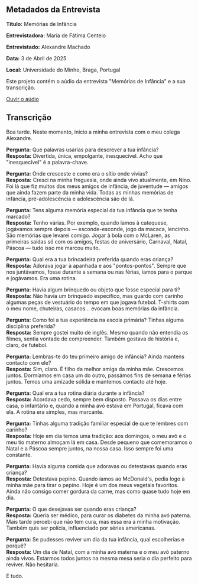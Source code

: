 ## Metadados da Entrevista

**Titulo:** Memórias de Infância

**Entrevistadora:** Maria de Fátima Centeio

**Entrevistado:** Alexandre Machado

**Data:** 3 de Abril de 2025

**Local:** Universidade do Minho, Braga, Portugal


Este projeto contém o aúdio da entrevista "Memórias de Infância" e a sua transcrição.


[Ouvir o aúdio](https://jmp.sh/wdxrbwTu)

## Transcrição ##

Boa tarde. Neste momento, inicio a minha entrevista com o meu colega Alexandre.

**Pergunta:** Que palavras usarias para descrever a tua infância?  
**Resposta:** Divertida, única, empolgante, inesquecível. Acho que "inesquecível" é a palavra-chave.


**Pergunta:** Onde cresceste e como era o sítio onde vivias?  
**Resposta:** Cresci na minha freguesia, onde ainda vivo atualmente, em Nino. Foi lá que fiz muitos dos meus amigos de infância, de juventude — amigos que ainda fazem parte da minha vida. Todas as minhas memórias de infância, pré-adolescência e adolescência são de lá.


**Pergunta:** Tens alguma memória especial da tua infância que te tenha marcado?  
**Resposta:** Tenho várias. Por exemplo, quando íamos à catequese, jogávamos sempre depois — esconde-esconde, jogo da macaca, lencinho. São memórias que levarei comigo. Jogar à bola com o McLaren, as primeiras saídas só com os amigos, festas de aniversário, Carnaval, Natal, Páscoa — tudo isso me marcou muito.

**Pergunta:** Qual era a tua brincadeira preferida quando eras criança?  
**Resposta:** Adorava jogar à apanhada e aos "pontos-pontos". Sempre que nos juntávamos, fosse durante a semana ou nas férias, íamos para o parque e jogávamos. Era uma rotina.

**Pergunta:** Havia algum brinquedo ou objeto que fosse especial para ti?  
**Resposta:** Não havia um brinquedo específico, mas guardo com carinho algumas peças de vestuário do tempo em que jogava futebol. T-shirts com o meu nome, chuteiras, casacos... evocam boas memórias da infância.

**Pergunta:** Como foi a tua experiência na escola primária? Tinhas alguma disciplina preferida?  
**Resposta:** Sempre gostei muito de inglês. Mesmo quando não entendia os filmes, sentia vontade de compreender. Também gostava de história e, claro, de futebol. 

**Pergunta:** Lembras-te do teu primeiro amigo de infância? Ainda mantens contacto com ele?  
**Resposta:** Sim, claro. É filho da melhor amiga da minha mãe. Crescemos juntos. Dormíamos em casa um do outro, passámos fins de semana e férias juntos. Temos uma amizade sólida e mantemos contacto até hoje.

**Pergunta:** Qual era a tua rotina diária durante a infância?  
**Resposta:** Acordava cedo, sempre bem disposto. Passava os dias entre casa, o infantário e, quando a minha avó estava em Portugal, ficava com ela. A rotina era simples, mas marcante.

**Pergunta:** Tinhas alguma tradição familiar especial de que te lembres com carinho?  
**Resposta:** Hoje em dia temos uma tradição: aos domingos, o meu avô e o meu tio materno almoçam lá em casa. Desde pequeno que comemoramos o Natal e a Páscoa sempre juntos, na nossa casa. Isso sempre foi uma constante.

**Pergunta:** Havia alguma comida que adoravas ou detestavas quando eras criança?  
**Resposta:** Detestava pepino. Quando íamos ao McDonald's, pedia logo à minha mãe para tirar o pepino. Hoje é um dos meus vegetais favoritos. Ainda não consigo comer gordura da carne, mas como quase tudo hoje em dia.

**Pergunta:** O que desejavas ser quando eras criança?  
**Resposta:** Queria ser médico, para curar os diabetes da minha avó paterna. Mais tarde percebi que não tem cura, mas essa era a minha motivação. Também quis ser polícia, influenciado por séries americanas.

**Pergunta:** Se pudesses reviver um dia da tua infância, qual escolherias e porquê?  
**Resposta:** Um dia de Natal, com a minha avó materna e o meu avô paterno ainda vivos. Estarmos todos juntos na mesma mesa seria o dia perfeito para reviver. Não hesitaria.
   
É tudo.

